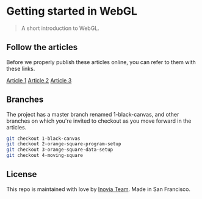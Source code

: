 #  Getting started in WebGL

> A short introduction to WebGL.

## Follow the articles

Before we properly publish these articles online, you can refer to them with these links.

[Article 1](https://docs.google.com/a/inovia-team.com/document/d/1CYPdHI4XBIeuFsof4C91sYdB0jugqBujIFcna_0Tt3E/edit?usp=sharing)
[Article 2](https://docs.google.com/a/inovia-team.com/document/d/19iUqdfHf92XiOMlfyFz9LVflYtn3_SLm3cHH2yeA9qs/edit?usp=sharing)
[Article 3](https://docs.google.com/a/inovia-team.com/document/d/1BgkHoRQkIy3jDBjObRiUsq6OJtMaAr5oNsrW_ZiXUwM/edit?usp=sharing)

## Branches

The project has a master branch renamed 1-black-canvas, and other branches on which you're invited to checkout as you move forward in the articles.

```bash
git checkout 1-black-canvas
git checkout 2-orange-square-program-setup
git checkout 3-orange-square-data-setup
git checkout 4-moving-square
```

## License

This repo is maintained with love by [Inovia Team](https://inovia-team.com).
Made in San Francisco.
